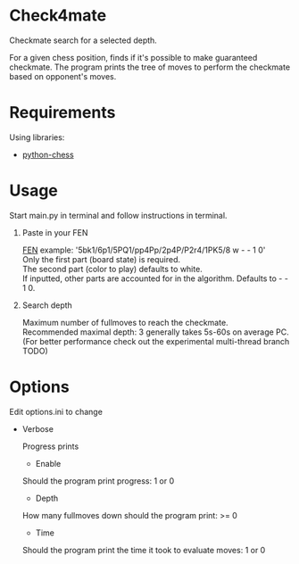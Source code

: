 # Check4mate
Checkmate search for a selected depth. 

For a given chess position, finds if it's possible to make guaranteed checkmate. The program prints the tree of moves to perform the checkmate based on opponent's moves.

# Requirements
Using libraries: 
*  [python-chess](https://python-chess.readthedocs.io/en/latest/index.html)

# Usage
Start main.py in terminal and follow instructions in terminal.
1. Paste in your FEN

   [FEN](https://en.wikipedia.org/wiki/Forsyth%E2%80%93Edwards_Notation) example: '5bk1/6p1/5PQ1/pp4Pp/2p4P/P2r4/1PK5/8 w - - 1 0'  
   Only the first part (board state) is required.  
   The second part (color to play) defaults to white.  
   If inputted, other parts are accounted for in the algorithm. Defaults to - - 1 0.  

2. Search depth

   Maximum number of fullmoves to reach the checkmate.  
   Recommended maximal depth: 3 generally takes 5s-60s on average PC.  
   (For better performance check out the experimental multi-thread branch TODO)

# Options
Edit options.ini to change
* Verbose

  Progress prints
  * Enable

  Should the program print progress: 1 or 0
  * Depth  

   How many fullmoves down should the program print:  >= 0

   * Time

   Should the program print the time it took to evaluate moves: 1 or 0

